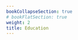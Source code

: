 ```yaml
---
bookCollapseSection: true
# bookFlatSection: true
weight: 2
title: Education
---
```




<!-- # Ubi loqui

## Mentem genus facietque salire tempus bracchia -->

